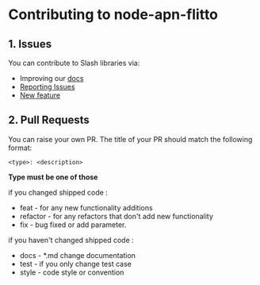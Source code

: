 # Contributing to node-apn-flitto

## 1. Issues

You can contribute to Slash libraries via:

- Improving our [docs](README.md)
- [Reporting Issues](https://github.com/flitto/node-apn/issues/new/choose)
- [New feature](https://github.com/flitto/node-apn/issues/new/choose)


## 2. Pull Requests
You can raise your own PR. The title of your PR should match the following format:

```
<type>: <description>
```

**Type must be one of those**

if you changed shipped code :
- feat - for any new functionality additions
- refactor - for any refactors that don't add new functionality
- fix - bug fixed or add parameter. 

if you haven't changed shipped code :
- docs - *.md change documentation
- test - if you only change test case
- style - code style or convention

